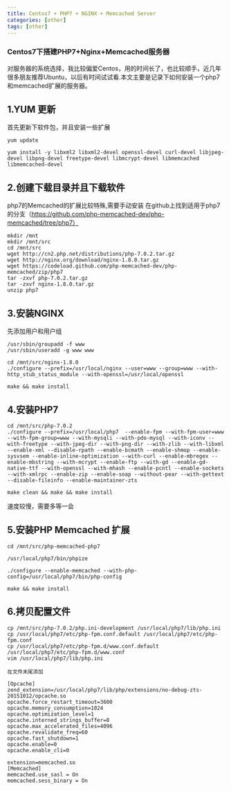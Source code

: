 ```yaml
---
title: Centos7 + PHP7 + NGINX + Memcached Server
categories: [other]
tags: [other]
---
```


### Centos7下搭建PHP7+Nginx+Memcached服务器

对服务器的系统选择，我比较偏爱Centos，用的时间长了，也比较顺手，近几年很多朋友推荐Ubuntu，以后有时间试试看.本文主要是记录下如何安装一个php7和memcached扩展的服务器。

## 1.YUM 更新

首先更新下软件包，并且安装一些扩展

```shell
yum update

yum install -y libxml2 libxml2-devel openssl-devel curl-devel libjpeg-devel libpng-devel freetype-devel libmcrypt-devel libmemcached libmemcached-devel

```


## 2.创建下载目录并且下载软件

php7的Memcached的扩展比较特殊,需要手动安装
在github上找到适用于php7的分支（https://github.com/php-memcached-dev/php-memcached/tree/php7）

```shell
mkdir /mnt
mkdir /mnt/src
cd /mnt/src
wget http://cn2.php.net/distributions/php-7.0.2.tar.gz
wget http://nginx.org/download/nginx-1.8.0.tar.gz
wget https://codeload.github.com/php-memcached-dev/php-memcached/zip/php7
tar -zxvf php-7.0.2.tar.gz
tar -zxvf nginx-1.8.0.tar.gz
unzip php7
```


## 3.安装NGINX

先添加用户和用户组

```shell
/usr/sbin/groupadd -f www
/usr/sbin/useradd -g www www

cd /mnt/src/nginx-1.8.0
./configure --prefix=/usr/local/nginx --user=www --group=www --with-http_stub_status_module --with-openssl=/usr/local/openssl

make && make install
```

## 4.安装PHP7

```shell
cd /mnt/src/php-7.0.2
./configure --prefix=/usr/local/php7  --enable-fpm --with-fpm-user=www --with-fpm-group=www --with-mysqli --with-pdo-mysql --with-iconv --with-freetype --with-jpeg-dir --with-png-dir --with-zlib --with-libxml --enable-xml --disable-rpath --enable-bcmath --enable-shmop --enable-sysvsem --enable-inline-optimization --with-curl --enable-mbregex --enable-mbstring --with-mcrypt --enable-ftp --with-gd --enable-gd-native-ttf --with-openssl --with-mhash --enable-pcntl --enable-sockets --with-xmlrpc --enable-zip --enable-soap --without-pear --with-gettext --disable-fileinfo --enable-maintainer-zts

make clean && make && make install
```
速度较慢，需要多等一会

## 5.安装PHP Memcached 扩展


```shell
cd /mnt/src/php-memcached-php7

/usr/local/php7/bin/phpize

./configure --enable-memcached --with-php-config=/usr/local/php7/bin/php-config

make && make install
```

## 6.拷贝配置文件


```shell
cp /mnt/src/php-7.0.2/php.ini-development /usr/local/php7/lib/php.ini
cp /usr/local/php7/etc/php-fpm.conf.default /usr/local/php7/etc/php-fpm.conf
cp /usr/local/php7/etc/php-fpm.d/www.conf.default /usr/local/php7/etc/php-fpm.d/www.conf
vim /usr/local/php7/lib/php.ini
```

	在文件末尾添加
```shell	
[Opcache]
zend_extension=/usr/local/php7/lib/php/extensions/no-debug-zts-20151012/opcache.so
opcache.force_restart_timeout=3600
opcache.memory_consumption=1024
opcache.optimization_level=1
opcache.interned_strings_buffer=8
opcache.max_accelerated_files=4096
opcache.revalidate_freq=60
opcache.fast_shutdown=1
opcache.enable=0
opcache.enable_cli=0
	
extension=memcached.so
[Memcached]
memcached.use_sasl = On
memcached.sess_binary = On
```



